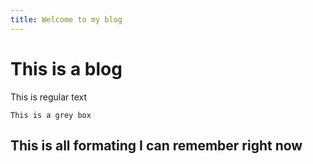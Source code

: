 ```yaml
---
title: Welcome to my blog
---
```


# This is a blog
This is regular text
```
This is a grey box
```
## This is all formating I can remember right now
